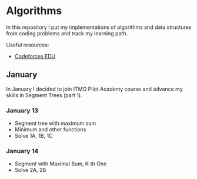 # Algorithms
In this repository I put my implementations of algorithms and data structures from coding problems and track my learning path.

Useful resources:
* [Codeforces EDU](https://codeforces.com/edu/courses)

## January

In January I decided to join ITMO Pilot Academy course and advance my skills in Segment Trees (part 1).

### January 13
* Segment tree with maximum sum
* Minimum and other functions
* Solve 1A, 1B, 1C

### January 14
* Segment with Maximal Sum, K-th One
* Solve 2A, 2B
